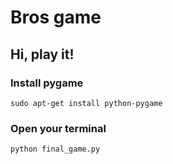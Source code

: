 # Bros game
## Hi, play it!

### Install pygame

```shell-script
sudo apt-get install python-pygame
```
### Open your terminal

```shell-script
python final_game.py
```
